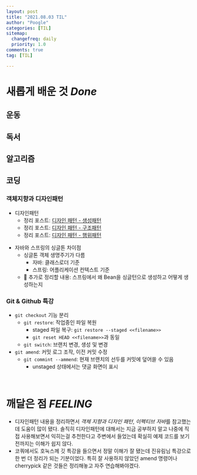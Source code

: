 ```yaml
---
layout: post
title: "2021.08.03 TIL"
author: "Poogle"
categories: [TIL]
sitemap:
  changefreq: daily
  priority: 1.0
comments: true
tag: [TIL]

---
```


# **새롭게 배운 것 *Done***

## **운동**
## **독서**
## **알고리즘**
## **코딩**
### 객체지향과 디자인패턴
- 디자인패턴
    * 정리 포스트: [디자인 패턴 - 생성패턴](https://suhyunsim.github.io/2021-08-03/%EB%94%94%EC%9E%90%EC%9D%B8%ED%8C%A8%ED%84%B4-%EC%83%9D%EC%84%B1%ED%8C%A8%ED%84%B4)
    * 정리 포스트: [디자인 패턴 - 구조패턴]()
    * 정리 포스트: [디자인 패턴 - 행위패턴]()
* 자바와 스프링의 싱글톤 차이점
  * 싱글톤 객체 생명주기가 다름
    * 자바: 클래스로더 기준
    * 스프링: 어플리케이션 컨텍스트 기준
  - 📝 추가로 정리할 내용: 스프링에서 왜 Bean을 싱글턴으로 생성하고 어떻게 생성하는지

### Git & Github 특강
- `git checkout` 기능 분리
    - `git restore`: 작업중인 파일 복원
      * staged 파일 복구: `git restore --staged <<filename>>`
      * `git reset HEAD <<filename>>`과 동일
    - `git switch`: 브랜치 변경, 생성 및 변경
- `git amend`: 커밋 로그 조작, 이전 커밋 수정
  * `git commint --ammend`: 현재 브랜치의 선두를 커밋에 덮어쓸 수 있음
    * unstaged 상태에서는 댓글 화면이 표시

<br>

# **깨달은 점 *FEELING***
* 디자인패턴 내용을 정리하면서 *객체 지향과 디자인 패턴*, *이펙티브 자바*를 참고했는데 도움이 많이 됐다. 솔직히 디자인패턴에 대해서는 지금 공부하지 말고 나중에 직접 사용해보면서 익히는걸 추천한다고 주변에서 들었는데 확실히 예제 코드를 보기 전까지는 이해가 쉽지 않다.
* 코쿼에서도 호눅스께 깃 특강을 들으면서 정말 이해가 잘 됐는데 진유림님 특강으로 한 번 더 정리가 되는 기분이었다. 특히 잘 사용하지 않았던 amend 명령어나 cherrypick 같은 것들은 정리해놓고 자주 연습해봐야겠다.
